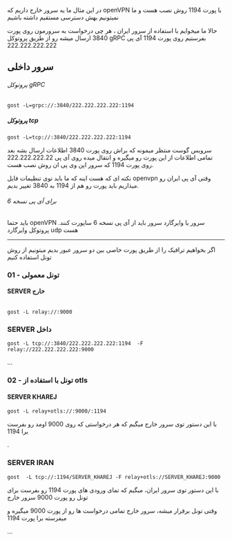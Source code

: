 در این مثال
ما یه سرور خارج داریم که openVPN با پورت 1194 روش نصب هست و ما نمیتونیم بهش دسترسی مستقیم داشته باشیم 

حالا ما میخوایم با استفاده از سرور ایران ، هر چی درخواست به سرورمون روی پورت 3840 ارسال میشه رو از طریق پروتوکل gRPC بفرستیم روی پورت 1194 آی پی 222.222.222.222




## سرور داخلی

###### پروتوکل gRPC

```
gost -L=grpc://:3840/222.222.222.222:1194
```
##### پروتوکل tcp

```
gost -L=tcp://:3840/222.222.222.222:1194
```


سرویس گوست منتظر میمونه که براش روی پورت 3840 اطلاعات ارسال بشه
بعد تمامی اطلاعات از این پورت رو میگیره و انتقال میده روی آی پی 222.222.222.22 روی پورت 1194 که سرور اپن وی پی ان روش نصب هست.

نکته ای که هست اینه که ما باید توی تنظیمات فایل openvpn وقتی آی پی ایران رو میذاریم باید پورت رو هم از 1194 به 3840 تغییر بدیم.


###### برای آی پی نسخه 6

باید حتما openVPN سرور یا وایرگارد سرور باید از آی پی نسخه 6 ساپورت کنند.
پروتوکل وایرگارد udp هست


----

اگر بخواهیم ترافیک را از طریق پورت خاصی بین دو سرور عبور بدیم میتونیم از روش تونل استفاده کنیم

### 01 - تونل معمولی
#### SERVER خارج 
```

gost -L relay://:9000
```

### SERVER داخل

```
gost -L tcp://:3840/222.222.222.222:1194  -F  relay://222.222.222.222:9000
```

...

### 02 - تونل با استفاده از otls
#### SERVER KHAREJ

```
gost -L relay+otls://:9000/:1194
```
با این دستور توی سرور خارج میگیم که هر درخواستی که روی 9000 اومد رو بفرست برا 1194

.

### SERVER IRAN
```
gost  -L tcp://:1194/SERVER_KHAREJ -F relay+otls://SERVER_KHAREJ:9000
```
با این دستور توی سرور ایران، میگیم که تمای ورودی های پورت 1194 رو بفرست برای تونل رو پورت 9000 سرور خارج

وقتی تونل برقرار میشه، سرور خارج تمامی درخواست ها رو از پورت 9000 میگیره و میفرسته برا پورت 1194

...
